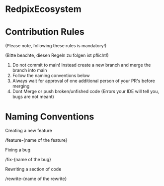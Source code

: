 # RedpixEcosystem

# Contribution Rules
<p>(Please note, following these rules is mandatory!)</p>
<p>(Bitte beachte, diesen Regeln zu folgen ist pflicht!)</p>

1. Do not commit to main! Instead create a new branch and merge the branch into main
2. Follow the naming conventions below
3. Always wait for approval of one additional person of your PR's before merging
4. Dont Merge or push broken/unfished code (Errors your IDE will tell you, bugs are not meant)

# Naming Conventions

<p>Creating a new feature</p>
<p>/feature-{name of the feature}</p>

<p>Fixing a bug</p>
<p>/fix-{name of the bug}</p>

<p>Rewriting a section of code</p>
<p>/rewrite-{name of the rewrite}</p>
